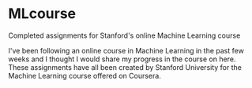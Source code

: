 # MLcourse
Completed assignments for Stanford's online Machine Learning course

I've been following an online course in Machine Learning in the past few weeks and I thought I would share my progress in the course on here. These assignments have all been created by Stanford University for the Machine Learning course offered on Coursera.
